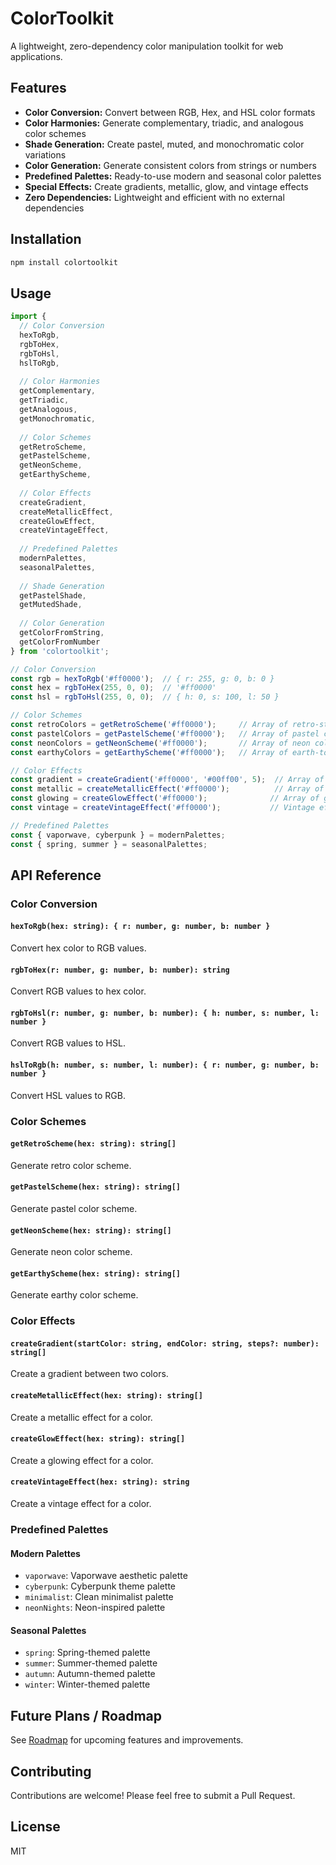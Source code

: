 # ColorToolkit

A lightweight, zero-dependency color manipulation toolkit for web applications.

## Features

- **Color Conversion:** Convert between RGB, Hex, and HSL color formats
- **Color Harmonies:** Generate complementary, triadic, and analogous color schemes
- **Shade Generation:** Create pastel, muted, and monochromatic color variations
- **Color Generation:** Generate consistent colors from strings or numbers
- **Predefined Palettes:** Ready-to-use modern and seasonal color palettes
- **Special Effects:** Create gradients, metallic, glow, and vintage effects
- **Zero Dependencies:** Lightweight and efficient with no external dependencies

## Installation

```bash
npm install colortoolkit
```

## Usage

```javascript
import {
  // Color Conversion
  hexToRgb,
  rgbToHex,
  rgbToHsl,
  hslToRgb,
  
  // Color Harmonies
  getComplementary,
  getTriadic,
  getAnalogous,
  getMonochromatic,
  
  // Color Schemes
  getRetroScheme,
  getPastelScheme,
  getNeonScheme,
  getEarthyScheme,
  
  // Color Effects
  createGradient,
  createMetallicEffect,
  createGlowEffect,
  createVintageEffect,
  
  // Predefined Palettes
  modernPalettes,
  seasonalPalettes,
  
  // Shade Generation
  getPastelShade,
  getMutedShade,
  
  // Color Generation
  getColorFromString,
  getColorFromNumber
} from 'colortoolkit';

// Color Conversion
const rgb = hexToRgb('#ff0000');  // { r: 255, g: 0, b: 0 }
const hex = rgbToHex(255, 0, 0);  // '#ff0000'
const hsl = rgbToHsl(255, 0, 0);  // { h: 0, s: 100, l: 50 }

// Color Schemes
const retroColors = getRetroScheme('#ff0000');     // Array of retro-styled colors
const pastelColors = getPastelScheme('#ff0000');   // Array of pastel colors
const neonColors = getNeonScheme('#ff0000');       // Array of neon colors
const earthyColors = getEarthyScheme('#ff0000');   // Array of earth-toned colors

// Color Effects
const gradient = createGradient('#ff0000', '#00ff00', 5);  // Array of gradient colors
const metallic = createMetallicEffect('#ff0000');          // Array of metallic effect colors
const glowing = createGlowEffect('#ff0000');              // Array of glow effect colors
const vintage = createVintageEffect('#ff0000');           // Vintage effect color

// Predefined Palettes
const { vaporwave, cyberpunk } = modernPalettes;
const { spring, summer } = seasonalPalettes;
```

## API Reference

### Color Conversion

#### `hexToRgb(hex: string): { r: number, g: number, b: number }`
Convert hex color to RGB values.

#### `rgbToHex(r: number, g: number, b: number): string`
Convert RGB values to hex color.

#### `rgbToHsl(r: number, g: number, b: number): { h: number, s: number, l: number }`
Convert RGB values to HSL.

#### `hslToRgb(h: number, s: number, l: number): { r: number, g: number, b: number }`
Convert HSL values to RGB.

### Color Schemes

#### `getRetroScheme(hex: string): string[]`
Generate retro color scheme.

#### `getPastelScheme(hex: string): string[]`
Generate pastel color scheme.

#### `getNeonScheme(hex: string): string[]`
Generate neon color scheme.

#### `getEarthyScheme(hex: string): string[]`
Generate earthy color scheme.

### Color Effects

#### `createGradient(startColor: string, endColor: string, steps?: number): string[]`
Create a gradient between two colors.

#### `createMetallicEffect(hex: string): string[]`
Create a metallic effect for a color.

#### `createGlowEffect(hex: string): string[]`
Create a glowing effect for a color.

#### `createVintageEffect(hex: string): string`
Create a vintage effect for a color.

### Predefined Palettes

#### Modern Palettes
- `vaporwave`: Vaporwave aesthetic palette
- `cyberpunk`: Cyberpunk theme palette
- `minimalist`: Clean minimalist palette
- `neonNights`: Neon-inspired palette

#### Seasonal Palettes
- `spring`: Spring-themed palette
- `summer`: Summer-themed palette
- `autumn`: Autumn-themed palette
- `winter`: Winter-themed palette

## Future Plans / Roadmap

See [Roadmap](./Roadmap.md) for upcoming features and improvements.

## Contributing

Contributions are welcome! Please feel free to submit a Pull Request.

## License

MIT